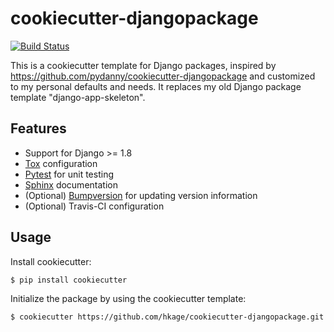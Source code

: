 # cookiecutter-djangopackage

[![Build Status](https://travis-ci.org/hkage/cookiecutter-djangopackage.svg?branch=master)](https://travis-ci.org/hkage/cookiecutter-djangopackage)

This is a cookiecutter template for Django packages, inspired by https://github.com/pydanny/cookiecutter-djangopackage and customized to my personal defaults and needs. It replaces my old Django package template "django-app-skeleton".

## Features

* Support for Django >= 1.8
* [Tox](https://tox.readthedocs.io/en/latest/) configuration
* [Pytest](http://pytest.org/latest/) for unit testing
* [Sphinx](http://www.sphinx-doc.org/en/stable/) documentation
* (Optional) [Bumpversion](https://github.com/peritus/bumpversion) for updating version information
* (Optional) Travis-CI configuration

## Usage

Install cookiecutter:

    $ pip install cookiecutter

Initialize the package by using the cookiecutter template:

    $ cookiecutter https://github.com/hkage/cookiecutter-djangopackage.git
